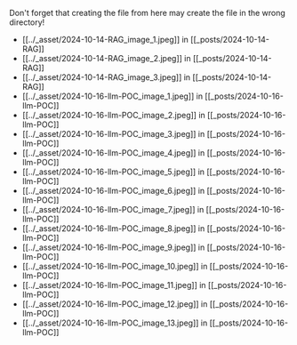 Don't forget that creating the file from here may create the file in the wrong directory!
- [[../_asset/2024-10-14-RAG_image_1.jpeg]] in [[_posts/2024-10-14-RAG]]
- [[../_asset/2024-10-14-RAG_image_2.jpeg]] in [[_posts/2024-10-14-RAG]]
- [[../_asset/2024-10-14-RAG_image_3.jpeg]] in [[_posts/2024-10-14-RAG]]
- [[../_asset/2024-10-16-llm-POC_image_1.jpeg]] in [[_posts/2024-10-16-llm-POC]]
- [[../_asset/2024-10-16-llm-POC_image_2.jpeg]] in [[_posts/2024-10-16-llm-POC]]
- [[../_asset/2024-10-16-llm-POC_image_3.jpeg]] in [[_posts/2024-10-16-llm-POC]]
- [[../_asset/2024-10-16-llm-POC_image_4.jpeg]] in [[_posts/2024-10-16-llm-POC]]
- [[../_asset/2024-10-16-llm-POC_image_5.jpeg]] in [[_posts/2024-10-16-llm-POC]]
- [[../_asset/2024-10-16-llm-POC_image_6.jpeg]] in [[_posts/2024-10-16-llm-POC]]
- [[../_asset/2024-10-16-llm-POC_image_7.jpeg]] in [[_posts/2024-10-16-llm-POC]]
- [[../_asset/2024-10-16-llm-POC_image_8.jpeg]] in [[_posts/2024-10-16-llm-POC]]
- [[../_asset/2024-10-16-llm-POC_image_9.jpeg]] in [[_posts/2024-10-16-llm-POC]]
- [[../_asset/2024-10-16-llm-POC_image_10.jpeg]] in [[_posts/2024-10-16-llm-POC]]
- [[../_asset/2024-10-16-llm-POC_image_11.jpeg]] in [[_posts/2024-10-16-llm-POC]]
- [[../_asset/2024-10-16-llm-POC_image_12.jpeg]] in [[_posts/2024-10-16-llm-POC]]
- [[../_asset/2024-10-16-llm-POC_image_13.jpeg]] in [[_posts/2024-10-16-llm-POC]]